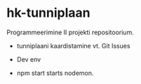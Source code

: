 # hk-tunniplaan
Programmeerimine II projekti repositoorium.
- tunniplaani kaardistamine vt. Git Issues

- Dev env 
 - npm start starts nodemon.